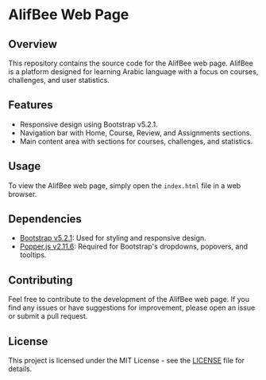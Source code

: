 # AlifBee Web Page

## Overview

This repository contains the source code for the AlifBee web page. AlifBee is a platform designed for learning Arabic language with a focus on courses, challenges, and user statistics.

## Features

- Responsive design using Bootstrap v5.2.1.
- Navigation bar with Home, Course, Review, and Assignments sections.
- Main content area with sections for courses, challenges, and statistics.

## Usage

To view the AlifBee web page, simply open the `index.html` file in a web browser.

## Dependencies

- [Bootstrap v5.2.1](https://getbootstrap.com/): Used for styling and responsive design.
- [Popper.js v2.11.6](https://popper.js.org/): Required for Bootstrap's dropdowns, popovers, and tooltips.

## Contributing

Feel free to contribute to the development of the AlifBee web page. If you find any issues or have suggestions for improvement, please open an issue or submit a pull request.

## License

This project is licensed under the MIT License - see the [LICENSE](LICENSE) file for details.
